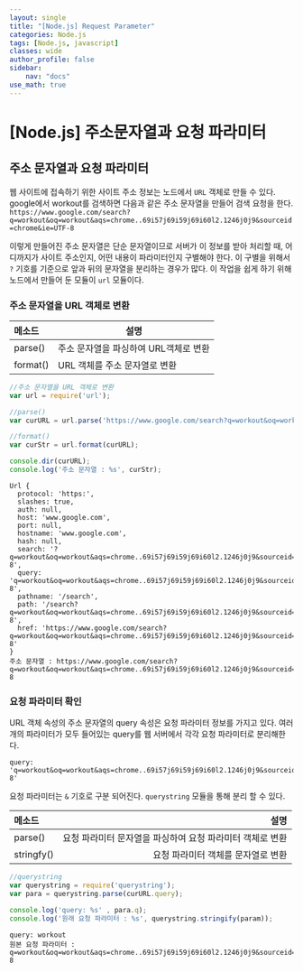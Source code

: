 ```yaml
---
layout: single
title: "[Node.js] Request Parameter"
categories: Node.js
tags: [Node.js, javascript]
classes: wide
author_profile: false
sidebar:
    nav: "docs"
use_math: true
---
```

# [Node.js] 주소문자열과 요청 파라미터

## 주소 문자열과 요청 파라미터
웹 사이트에 접속하기 위한 사이트 주소 정보는 노드에서 `URL` 객체로 만들 수 있다.
google에서 workout를 검색하면 다음과 같은 주소 문자열을 만들어 검색 요청을 한다.  
`https://www.google.com/search?q=workout&oq=workout&aqs=chrome..69i57j69i59j69i60l2.1246j0j9&sourceid=chrome&ie=UTF-8`
  
이렇게 만들어진 주소 문자열은 단순 문자열이므로 서버가 이 정보를 받아 처리할 때, 어디까지가 사이트 주소인지, 어떤 내용이 파라미터인지 구별해야 한다. 이 구별을 위해서 `?` 기호를 기준으로 앞과 뒤의 문자열을 분리하는 경우가 많다. 이 작업을 쉽게 하기 위해 노드에서 만들어 둔 모듈이 `url` 모듈이다.  
  
### 주소 문자열을 URL 객체로 변환

|메소드|설명|
|:---|---|
|parse() | 주소 문자열을 파싱하여 URL객체로 변환|
|format() | URL 객체를 주소 문자열로 변환|



```javascript
//주소 문자열을 URL 객체로 변환
var url = require('url');

//parse()
var curURL = url.parse('https://www.google.com/search?q=workout&oq=workout&aqs=chrome..69i57j69i59j69i60l2.1246j0j9&sourceid=chrome&ie=UTF-8');

//format()
var curStr = url.format(curURL);

console.dir(curURL);
console.log('주소 문자열 : %s', curStr);
```

    Url {
      protocol: 'https:',
      slashes: true,
      auth: null,
      host: 'www.google.com',
      port: null,
      hostname: 'www.google.com',
      hash: null,
      search: '?q=workout&oq=workout&aqs=chrome..69i57j69i59j69i60l2.1246j0j9&sourceid=chrome&ie=UTF-8',
      query: 'q=workout&oq=workout&aqs=chrome..69i57j69i59j69i60l2.1246j0j9&sourceid=chrome&ie=UTF-8',
      pathname: '/search',
      path: '/search?q=workout&oq=workout&aqs=chrome..69i57j69i59j69i60l2.1246j0j9&sourceid=chrome&ie=UTF-8',
      href: 'https://www.google.com/search?q=workout&oq=workout&aqs=chrome..69i57j69i59j69i60l2.1246j0j9&sourceid=chrome&ie=UTF-8'
    }
    주소 문자열 : https://www.google.com/search?q=workout&oq=workout&aqs=chrome..69i57j69i59j69i60l2.1246j0j9&sourceid=chrome&ie=UTF-8
    

### 요청 파라미터 확인
URL 객체 속성의 주소 문자열의 query 속성은 요청 파라미터 정보를 가지고 있다. 여러개의 파라미터가 모두 들어있는 query를 웹 서버에서 각각 요청 파라미터로 분리해한다.  
```
query: 'q=workout&oq=workout&aqs=chrome..69i57j69i59j69i60l2.1246j0j9&sourceid=chrome&ie=UTF-8'
```
요청 파라미터는 `&` 기호로 구분 되어진다. `querystring` 모듈을 통해 분리 할 수 있다.  

|메소드|설명|
|:---|---:|
|parse()|요청 파라미터 문자열을 파싱하여 요청 파라미터 객체로 변환|
|stringfy()|요청 파라미터 객체를 문자열로 변환|


```javascript
//querystring
var querystring = require('querystring');
var para = querystring.parse(curURL.query);

console.log('query: %s' , para.q);
console.log('원래 요청 파라미터 : %s', querystring.stringify(param));
```

    query: workout
    원본 요청 파라미터 : q=workout&oq=workout&aqs=chrome..69i57j69i59j69i60l2.1246j0j9&sourceid=chrome&ie=UTF-8
    
